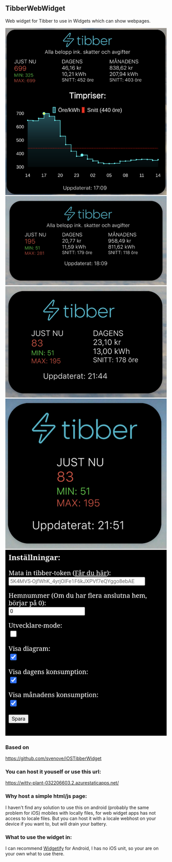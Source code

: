 ## TibberWebWidget

Web widget for Tibber to use in Widgets which can show webpages.

![Screenshot](screenshots/screenshot_1.png)
![Screenshot](screenshots/screenshot_2.png)
![Screenshot](screenshots/screenshot_3.png)
![Screenshot](screenshots/screenshot_4.png)
![Screenshot](screenshots/screenshot_5.png)

### Based on
https://github.com/svenove/iOSTibberWidget

### You can host it youself or use this url:
https://witty-plant-032206603.2.azurestaticapps.net/

### Why host a simple html/js page:
I haven't find any solution to use this on android (probably the same problem for iOS) mobiles with locally files, for web widget apps has not access to locale files. But you can host it with a locale webhost on your device if you want to, but will drain your battery.

### What to use the widget in:
I can recommend [Widgetify](https://play.google.com/store/apps/details?id=com.binarysmith.webclipwidget.ad) for Android, I has no iOS unit, so your are on your own what to use there.